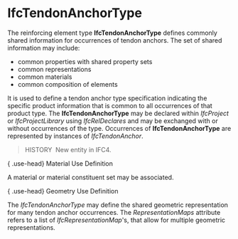 IfcTendonAnchorType
===================

The reinforcing element type **IfcTendonAnchorType** defines commonly shared information for occurrences of tendon anchors. The set of shared information may include:

* common properties with shared property sets
* common representations
* common materials
* common composition of elements

It is used to define a tendon anchor type specification indicating the specific product information that is common to all occurrences of that product type. The **IfcTendonAnchorType** may be declared within _IfcProject_ or _IfcProjectLibrary_ using _IfcRelDeclares_ and may be exchanged with or without occurrences of the type. Occurrences of **IfcTendonAnchorType** are represented by instances of _IfcTendonAnchor_.

> HISTORY&nbsp; New entity in IFC4.

{ .use-head}
Material Use Definition

A material or material constituent set may be associated.

{ .use-head}
Geometry Use Definition

The _IfcTendonAnchorType_ may define the shared geometric representation for many tendon anchor occurrences. The _RepresentationMaps_ attribute refers to a list of _IfcRepresentationMap_'s, that allow for multiple geometric representations.

